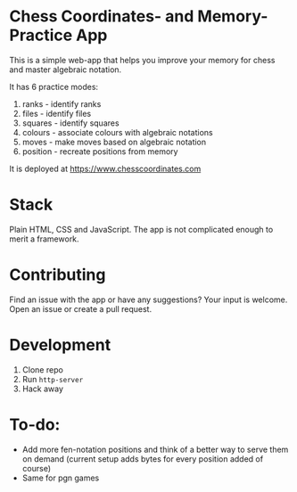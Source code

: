 # Chess Coordinates- and Memory- Practice App

This is a simple web-app that helps you improve your memory for chess and master algebraic notation.

It has 6 practice modes:

1. ranks - identify ranks
2. files - identify files
3. squares - identify squares
4. colours - associate colours with algebraic notations
5. moves - make moves based on algebraic notation
5. position - recreate positions from memory


It is deployed at https://www.chesscoordinates.com

# Stack

Plain HTML, CSS and JavaScript. The app is not complicated enough to merit a framework.

# Contributing

Find an issue with the app or have any suggestions? Your input is welcome. Open an issue or create a pull request.

# Development

1. Clone repo
2. Run ``http-server``
3. Hack away

# To-do:

- Add more fen-notation positions and think of a better way to serve them on demand (current setup adds bytes for every position added of course)
- Same for pgn games
